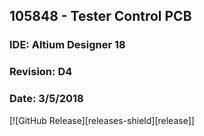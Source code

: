 ## 105848 - Tester Control PCB
### IDE: Altium Designer 18
### Revision: D4
### Date: 3/5/2018

[![GitHub Release][releases-shield][release]]
